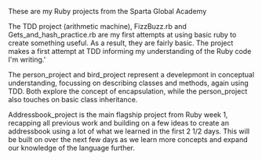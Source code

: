 These are my Ruby projects from the Sparta Global Academy

The TDD project (arithmetic machine), FizzBuzz.rb and Gets_and_hash_practice.rb are my first attempts at using basic ruby to create something useful.  As a result, they are fairly basic.  The project makes a first attempt at TDD informing my understanding of the Ruby code I'm writing.'

The person_project and bird_project represent a develepmont in conceptual understanding, focussing on describing classes and methods, again using TDD.  Both explore the concept of encapsulation, while the person_project also touches on basic class inheritance.

Addressbook_project is the main flagship project from Ruby week 1, recapping all previous work and building on a few ideas to create an addressbook using a lot of what we learned in the first 2 1/2 days.  This will be built on over the next few days as we learn more concepts and expand our knowledge of the language further.
